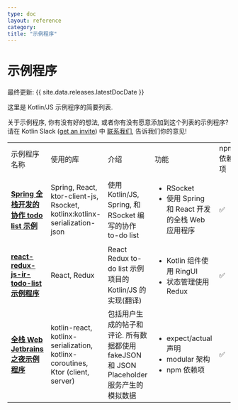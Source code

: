 ```yaml
---
type: doc
layout: reference
category:
title: "示例程序"
---
```


# 示例程序

最终更新: {{ site.data.releases.latestDocDate }}

这里是 Kotlin/JS 示例程序的简要列表.

关于示例程序, 你有没有好的想法, 或者你有没有愿意添加到这个列表的示例程序?
请在 Kotlin Slack ([get an invite](https://surveys.jetbrains.com/s3/kotlin-slack-sign-up)) 中 [联系我们](https://kotlinlang.slack.com/archives/C0B8L3U69), 告诉我们你的意见!

<table>
    <tr>
      <td>示例程序名称</td>
      <td>使用的库</td>
      <td>介绍</td>
      <td>功能</td>
      <td>npm 依赖项</td>
      <td>项目类型</td>
      <td>测试</td>
      <td>UI 组件</td>
    </tr>
    <tr>
      <td>
        <strong><a href="https://github.com/Kotlin/full-stack-spring-collaborative-todo-list-sample">Spring 全栈开发的协作 todo list 示例</a></strong>
      </td>
      <td>Spring, React, ktor-client-js, Rsocket, kotlinx:kotlinx-serialization-json</td>
      <td>使用 Kotlin/JS, Spring, 和 RSocket 编写的协作 to-do list</td>
      <td>
        <ul>
          <li>RSocket</li>
          <li>使用 Spring 和 React 开发的全栈 Web 应用程序</li>
        </ul>
      </td>
      <td>✅</td>
      <td>跨平台全栈应用程序</td>
      <td>-</td>
      <td>-</td>
    </tr>
    <tr>
      <td>
        <strong><a href="https://github.com/Kotlin/react-redux-js-ir-todo-list-sample">react-redux-js-ir-todo-list 示例程序</a></strong>
      </td>
      <td>React, Redux</td>
      <td>React Redux to-do list 示例项目的 Kotlin/JS 的实现(翻译) </td>
      <td>
        <ul>
          <li>Kotlin 组件使用 RingUI</li>
          <li>状态管理使用 Redux</li>
        </ul>
      </td>
      <td>✅</td>
      <td>前端 Web 应用程序</td>
      <td>-</td>
      <td>RingUI</td>
    </tr>
    <tr>
      <td>
        <strong><a href="https://github.com/Kotlin/full-stack-web-jetbrains-night-sample">全栈 Web Jetbrains 之夜示例程序</a></strong>
      </td>
      <td>kotlin-react, kotlinx-serialization, kotlinx-coroutines, Ktor (client, server)</td>
      <td>包括用户生成的帖子和评论. 所有数据都使用 fakeJSON 和 JSON Placeholder 服务产生的模拟数据</td>
      <td>
        <ul>
          <li>expect/actual 声明</li>
          <li>modular 架构</li>
          <li>npm 依赖项</li>
        </ul>
      </td>
      <td>✅</td>
      <td>跨平台全栈应用程序</td>
      <td>-</td>
      <td>RingUI</td>
    </tr>
</table>

